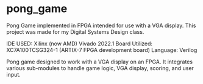 # pong_game
Pong Game implemented in FPGA intended for use with a VGA display. This project was made for my Digital Systems Design class.

IDE USED: Xilinx (now AMD) Vivado 2022.1 
Board Utilized: XC7A100TCSG324-1 (ARTIX-7 FPGA development board) 
Language: Verilog

Pong game designed to work with a VGA display on an FPGA. It integrates various sub-modules to handle game logic, VGA display, scoring, and user input. 

